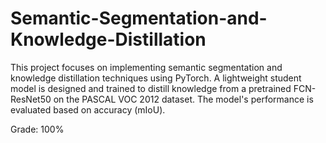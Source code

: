 # Semantic-Segmentation-and-Knowledge-Distillation
This project focuses on implementing semantic segmentation and knowledge distillation techniques using PyTorch. A lightweight student model is designed and trained to distill knowledge from a pretrained FCN-ResNet50 on the PASCAL VOC 2012 dataset. The model's performance is evaluated based on accuracy (mIoU).

Grade: 100%
